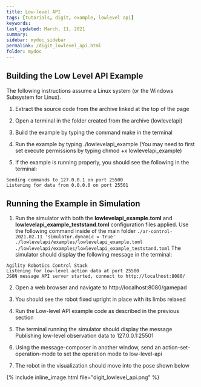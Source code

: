 ```yaml
---
title: Low-level API
tags: [tutorials, digit, example, lowlevel api]
keywords: 
last_updated: March, 11, 2021
summary: 
sidebar: mydoc_sidebar
permalink: /digit_lowlevel_api.html
folder: mydoc
---
```


## Building the Low Level API Example

The following instructions assume a Linux system (or the Windows Subsystem for Linux).

1. Extract the source code from the archive linked at the top of the page

2. Open a terminal in the folder created from the archive (lowlevelapi)

3. Build the example by typing the command make in the terminal

4. Run the example by typing ./lowlevelapi_example (You may need to first set execute permissions by typing chmod +x lowlevelapi_example)

5. If the example is running properly, you should see the following in the terminal:

```
Sending commands to 127.0.0.1 on port 25500
Listening for data from 0.0.0.0 on port 25501
```
## Running the Example in Simulation

1. Run the simulator with both the **lowlevelapi_example.toml** and **lowlevelapi_example_teststand.toml** configuration files applied. Use the following command inside of the main folder ``./ar-control-2021.02.11 'simulator.dynamic = true' ./lowlevelapi/examples/lowlevelapi_example.toml ./lowlevelapi/examples/lowlevelapi_example_teststand.toml``
 The simulator should display the following message in the terminal:

```
Agility Robotics Control Stack
Listening for low-level action data at port 25500
JSON message API server started, connect to http://localhost:8080/
```
2. Open a web browser and navigate to http://localhost:8080/gamepad

3. You should see the robot fixed upright in place with its limbs relaxed

4. Run the Low-level API example code as described in the previous section

5. The terminal running the simulator should display the message Publishing low-level observation data to 127.0.0.1:25501

6. Using the message-composer in another window, send an action-set-operation-mode to set the operation mode to low-level-api

7. The robot in the visualization should move into the pose shown below

{% include inline_image.html file="digit_lowlevel_api.png" %}


